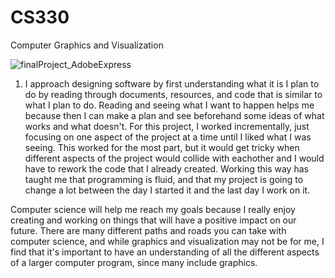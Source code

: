 # CS330
Computer Graphics and Visualization


![finalProject_AdobeExpress](https://user-images.githubusercontent.com/85073211/175786577-8fa1298e-4ad9-4eea-89a4-327bc07720cc.gif)


1. I approach designing software by first understanding what it is I plan to do by reading through documents, resources, and code that is similar to what I plan to do. Reading and seeing what I want to happen helps me because then I can make a plan and see beforehand some ideas of what works and what doesn't. For this project, I worked incrementally, just focusing on one aspect of the project at a time until I liked what I was seeing. This worked for the most part, but it would get tricky when different aspects of the project would collide with eachother and I would have to rework the code that I already created. Working this way has taught me that programming is fluid, and that my project is going to change a lot between the day I started it and the last day I work on it. 

Computer science will help me reach my goals because I really enjoy creating and working on things that will have a positive impact on our future. There are many different paths and roads you can take with computer science, and while graphics and visualization may not be for me, I find that it's important to have an understanding of all the different aspects of a larger computer program, since many include graphics. 
